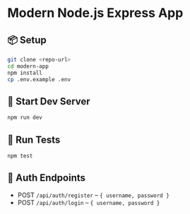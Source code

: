 # Modern Node.js Express App

## 📦 Setup

```bash
git clone <repo-url>
cd modern-app
npm install
cp .env.example .env
```

## 🚀 Start Dev Server

```bash
npm run dev
```

## 🧪 Run Tests

```bash
npm test
```

## 🔐 Auth Endpoints

- POST `/api/auth/register` – `{ username, password }`
- POST `/api/auth/login` – `{ username, password }`
